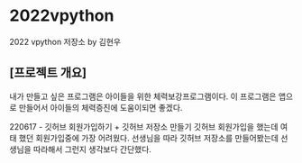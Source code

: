 # 2022vpython
2022 vpython 저장소 by 김현우
## [프로젝트 개요]
내가 만들고 싶은 프로그램은 아이들을 위한 체력보강프로그램이다. 이 프로그램은 앱으로 만들어서 아이들의 체력증진에 도움이되면 좋겠다.

220617 - 깃허브 회원가입하기 + 깃허브 저장소 만들기
깃허브 회원가입을 했는데 여태 했던 회원가입중에 가장 어려웠다.
선생님을 따라 깃허브 저장소를 만들어봤는데 선생님을 따라해서 그런지 생각보다 간단했다.
